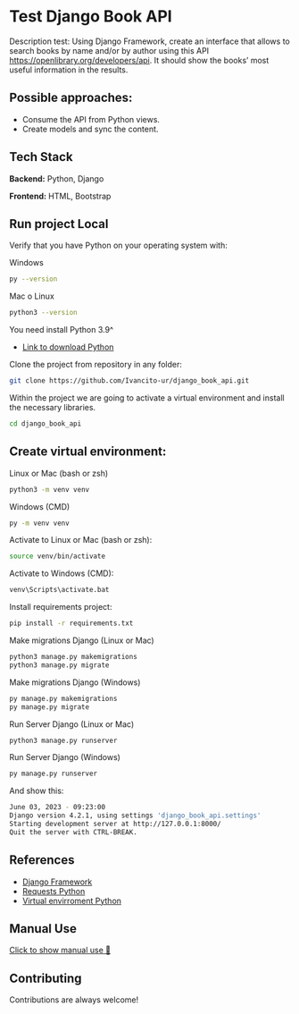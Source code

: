 
# Test Django Book API

Description test: Using Django Framework, create an interface that allows to search books by name and/or by author using this API https://openlibrary.org/developers/api. It should show the books’ most useful information in the results.

## Possible approaches:
- Consume the API from Python views.
- Create models and sync the content.



## Tech Stack

**Backend:** Python, Django

**Frontend:** HTML, Bootstrap



## Run project Local

Verify that you have Python on your operating system with:

Windows
```bash
py --version
```

Mac o Linux
```bash
python3 --version
```


You need install Python 3.9^

- [Link to download Python](https://www.python.org/downloads/)

Clone the project from repository in any folder:

```bash
git clone https://github.com/Ivancito-ur/django_book_api.git
```

Within the project we are going to activate a virtual environment and install the necessary libraries.
```bash
cd django_book_api
```

## Create virtual environment:

Linux or Mac (bash or zsh)
```bash
python3 -m venv venv
```

Windows (CMD)
```bash
py -m venv venv
```

Activate to Linux or Mac (bash or zsh):
```bash
source venv/bin/activate
```

Activate to Windows (CMD):
```bash
venv\Scripts\activate.bat
```

Install requirements project:
```bash
pip install -r requirements.txt
```


Make migrations Django (Linux or Mac)
```bash
python3 manage.py makemigrations
python3 manage.py migrate
```

Make migrations Django (Windows)

```bash
py manage.py makemigrations
py manage.py migrate
```

Run Server Django (Linux or Mac)
```bash
python3 manage.py runserver
```

Run Server Django (Windows)
```bash
py manage.py runserver
```

And show this:
```bash
June 03, 2023 - 09:23:00
Django version 4.2.1, using settings 'django_book_api.settings'
Starting development server at http://127.0.0.1:8000/
Quit the server with CTRL-BREAK.
```

## References

 - [Django Framework](https://docs.djangoproject.com/en/4.2/)
 - [Requests Python](https://requests.readthedocs.io/en/latest/)
 - [Virtual envirroment Python](https://docs.python.org/3/library/venv.html)


## Manual Use
[Click to show manual use 📖](/resources/HowtoSearchandManageFavoriteBooksonOpenLibrary_PDF_2023-06-04142954.139715.pdf)


## Contributing

Contributions are always welcome!
